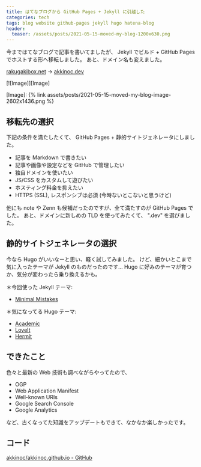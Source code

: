 ```yaml
---
title: はてなブログから GitHub Pages + Jekyll に引越した
categories: tech
tags: blog website github-pages jekyll hugo hatena-blog
header:
  teaser: /assets/posts/2021-05-15-moved-my-blog-1200x630.png
---
```


今まではてなブログで記事を書いてましたが、
Jekyll でビルド + GitHub Pages でホストする形へ移転しました。
あと、ドメイン名も変えました。

[rakugakibox.net](http://rakugakibox.net) → [akkinoc.dev](https://akkinoc.dev)

<!--more-->

[![Image]][Image]

[Image]: {% link assets/posts/2021-05-15-moved-my-blog-image-2602x1436.png %}

## 移転先の選択

下記の条件を満たしたくて、 GitHub Pages + 静的サイトジェネレータにしました。

* 記事を Markdown で書きたい
* 記事や画像や設定などを GitHub で管理したい
* 独自ドメインを使いたい
* JS/CSS をカスタムして遊びたい
* ホスティング料金を抑えたい
* HTTPS (SSL), レスポンシブは必須 (今時ないとこないと思うけど)

他にも note や Zenn も候補だったのですが、全て満たすのが GitHub Pages でした。
あと、ドメインに新しめの TLD を使ってみたくて、 ".dev" を選びました。

## 静的サイトジェネレータの選択

今なら Hugo がいいなーと思い、軽く試してみました。
けど、細かいとこまで気に入ったテーマが Jekyll のものだったのです...
Hugo に好みのテーマが育つか、気分が変わったら乗り換えるかも。

＊今回使った Jekyll テーマ:

* [Minimal Mistakes](https://mmistakes.github.io/minimal-mistakes/)

＊気になってる Hugo テーマ:

* [Academic](https://themes.gohugo.io/academic/)
* [LoveIt](https://themes.gohugo.io/loveit/)
* [Hermit](https://themes.gohugo.io/hermit/)

## できたこと

色々と最新の Web 技術も調べながらやってたので、

* OGP
* Web Application Manifest
* Well-known URIs
* Google Search Console
* Google Analytics

など、古くなってた知識をアップデートもできて、なかなか楽しかったです。

## コード

[akkinoc/akkinoc.github.io - GitHub](https://github.com/akkinoc/akkinoc.github.io)
